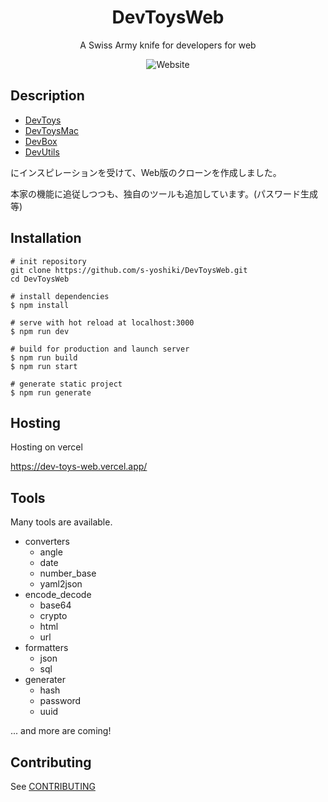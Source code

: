<h1 align="center">
  DevToysWeb
</h1>
<p align="center">
  A Swiss Army knife for developers for web
</p>
<p align="center">
  <a style="text-decoration:none" href="https://dev-toys-web.vercel.app/" target="_blank">
    <img src="https://img.shields.io/badge/Website-DevToysWeb-blue" alt="Website" />
  </a>
</p>

## Description

- [DevToys](https://github.com/veler/DevToys) 
- [DevToysMac](https://github.com/ObuchiYuki/DevToysMac)
- [DevBox](https://www.dev-box.app/)
- [DevUtils](https://devutils.app/)

にインスピレーションを受けて、Web版のクローンを作成しました。

本家の機能に追従しつつも、独自のツールも追加しています。(パスワード生成等)

## Installation

```
# init repository
git clone https://github.com/s-yoshiki/DevToysWeb.git
cd DevToysWeb

# install dependencies
$ npm install

# serve with hot reload at localhost:3000
$ npm run dev

# build for production and launch server
$ npm run build
$ npm run start

# generate static project
$ npm run generate
```

## Hosting

Hosting on vercel

https://dev-toys-web.vercel.app/

## Tools

Many tools are available.

- converters
  - angle
  - date
  - number_base
  - yaml2json
- encode_decode
  - base64
  - crypto
  - html
  - url
- formatters
  - json
  - sql
- generater
  - hash
  - password
  - uuid

... and more are coming!

## Contributing

See [CONTRIBUTING](./CONTRIBUTING.md)